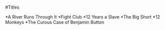 #Titles

*A River Runs Through It
*Fight Club
*12 Years a Slave
*The Big Short
*12 Monkeys
*The Curous Case of Benjamin Button

